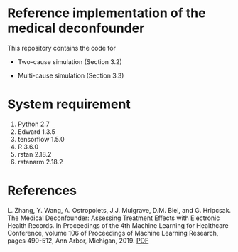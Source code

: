 # Reference implementation of the medical deconfounder

This repository contains the code for 

+ Two-cause simulation (Section 3.2)

+ Multi-cause simulation (Section 3.3)


# System requirement
1. Python 2.7
2. Edward 1.3.5
3. tensorflow 1.5.0
4. R 3.6.0
5. rstan 2.18.2
6. rstanarm 2.18.2

# References  
L. Zhang, Y. Wang, A. Ostropolets, J.J. Mulgrave, D.M. Blei, and G. Hripcsak. The Medical Deconfounder: Assessing Treatment Effects with Electronic Health Records. In Proceedings of the 4th Machine Learning for Healthcare Conference, volume 106 of Proceedings of Machine Learning Research, pages 490-512, Ann Arbor, Michigan, 2019. [PDF](
http://proceedings.mlr.press/v106/zhang19a/zhang19a.pdf)
